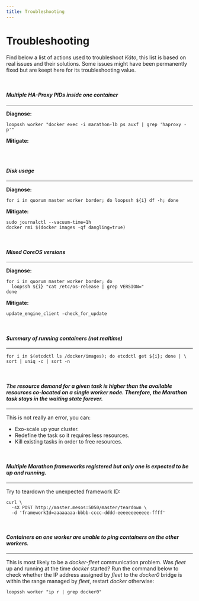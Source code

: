 ```yaml
---
title: Troubleshooting
---
```


# Troubleshooting

Find below a list of actions used to troubleshoot *Káto*, this list is based on real issues and their solutions.
Some issues might have been permanently fixed but are keept here for its troubleshooting value.

<br>
<h4><span class="glyphicon glyphicon glyphicon-pencil" aria-hidden="true"></span> <em>Multiple HA-Proxy PIDs inside one container</em></h4>
<hr>

**Diagnose:**

```
loopssh worker "docker exec -i marathon-lb ps auxf | grep 'haproxy -p'"
```

**Mitigate:**

```
```

<br>
<h4><span class="glyphicon glyphicon glyphicon-pencil" aria-hidden="true"></span> <em>Disk usage</em></h4>
<hr>

**Diagnose:**

```
for i in quorum master worker border; do loopssh ${i} df -h; done
```

**Mitigate:**

```
sudo journalctl --vacuum-time=1h
docker rmi $(docker images -qf dangling=true)
```

<br>
<h4><span class="glyphicon glyphicon glyphicon-pencil" aria-hidden="true"></span> <em>Mixed CoreOS versions</em></h4>
<hr>

**Diagnose:**

```
for i in quorum master worker border; do
  loopssh ${i} "cat /etc/os-release | grep VERSION="
done
```

**Mitigate:**

```
update_engine_client -check_for_update
```

<br>
<h4><span class="glyphicon glyphicon glyphicon-pencil" aria-hidden="true"></span> <em>Summary of running containers (not realtime)</em></h4>
<hr>

```
for i in $(etcdctl ls /docker/images); do etcdctl get ${i}; done | \
sort | uniq -c | sort -n
```

<br>
<h4><span class="glyphicon glyphicon glyphicon-pencil" aria-hidden="true"></span> <em>The resource demand for a given task is higher than the available resources co-located on a single worker node. Therefore, the Marathon task stays in the waiting state forever.</em></h4>
<hr>

This is not really an error, you can:

 - Exo-scale up your cluster.
 - Redefine the task so it requires less resources.
 - Kill existing tasks in order to free resources.

<br>
<h4><span class="glyphicon glyphicon glyphicon-pencil" aria-hidden="true"></span> <em>Multiple Marathon frameworks registered but only one is expected to be up and running.</em></h4>
<hr>

Try to teardown the unexpected framework ID:

```
curl \
  -sX POST http://master.mesos:5050/master/teardown \
  -d 'frameworkId=aaaaaaaa-bbbb-cccc-dddd-eeeeeeeeeeee-ffff'
```

<br>
<h4><span class="glyphicon glyphicon glyphicon-pencil" aria-hidden="true"></span> <em>Containers on one worker are unable to ping containers on the other workers.</em></h4>
<hr>

This is most likely to be a *docker*-*fleet* communication problem. Was *fleet* up and running at the time *docker* started? Run the command below to check whether the IP address assigned by *fleet* to the *docker0* bridge is within the range managed by *fleet*, restart *docker* otherwise:

```
loopssh worker "ip r | grep docker0"
```
